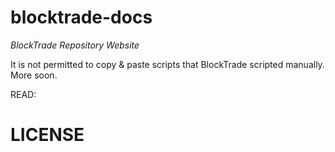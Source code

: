 # blocktrade-docs

*BlockTrade Repository Website*

It is not permitted to copy & paste scripts that BlockTrade scripted manually.
More soon.


READ:
# LICENSE
